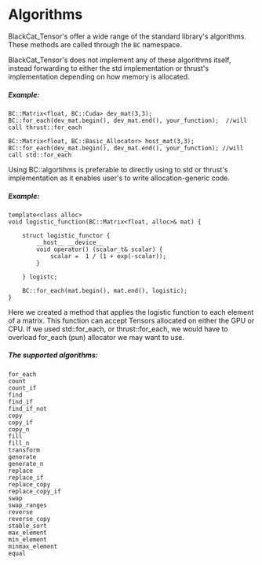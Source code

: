 # Algorithms

BlackCat_Tensor's offer a wide range of the standard library's algorithms. 
These methods are called through the `BC` namespace.

BlackCat_Tensor's does not implement any of these algorithms itself, instead forwarding to either the std implementation or thrust's implementation depending on how memory is allocated.

##### Example:

	BC::Matrix<float, BC::Cuda> dev_mat(3,3);
	BC::for_each(dev_mat.begin(), dev_mat.end(), your_function);  //will call thrust::for_each

	BC::Matrix<float, BC::Basic_Allocator> host_mat(3,3);
	BC::for_each(dev_mat.begin(), dev_mat.end(), your_function); //will call std::for_each


Using BC::algortihms is preferable to directly using to std or thrust's implementation as it enables user's to write allocation-generic code. 

##### Example:

	template<class alloc>
	void logistic_function(BC::Matrix<float, alloc>& mat) {

		struct logistic_functor {
			__host__ __device__
			void operator() (scalar_t& scalar) {
				scalar =  1 / (1 + exp(-scalar));
			}		
	
		} logistc; 

		BC::for_each(mat.begin(), mat.end(), logistic); 
	}

Here we created a method that applies the logistic function to each element of a matrix. This function can accept Tensors allocated on either the GPU or CPU. If we used std::for_each, or thrust::for_each, we would have to overload for_each (pun) allocator we may want to use. 


#####  The supported algorithms:

    for_each
    count
    count_if
    find
    find_if
    find_if_not
    copy
    copy_if
    copy_n
    fill
    fill_n
    transform
    generate
    generate_n
    replace
    replace_if
    replace_copy
    replace_copy_if
    swap
    swap_ranges
    reverse
    reverse_copy
    stable_sort
    max_element
    min_element
    minmax_element
    equal





